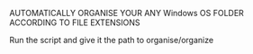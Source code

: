 AUTOMATICALLY ORGANISE YOUR ANY Windows OS FOLDER ACCORDING TO FILE EXTENSIONS

Run the script and give it the path to organise/organize
